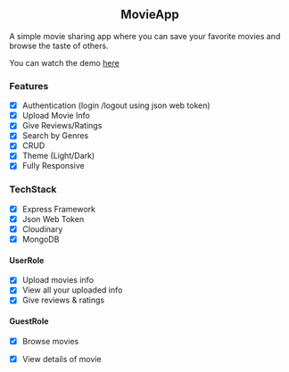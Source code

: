 <h2 align='center'>MovieApp</h2>
 
 A simple movie sharing app where you can save your favorite movies and browse the taste of others.
 
 You can watch the demo [here](https://movie-app-six-nu.vercel.app/)

### Features
- [x] Authentication (login /logout using json web token)
- [x] Upload Movie Info 
- [x] Give Reviews/Ratings 
- [x] Search by Genres
- [x] CRUD
- [x] Theme (Light/Dark)
- [x] Fully Responsive

### TechStack
- [x] Express Framework
- [x] Json Web Token
- [x] Cloudinary
- [x] MongoDB

#### UserRole
- [x] Upload movies info
- [x] View all your uploaded info
- [x] Give reviews & ratings 

#### GuestRole
- [x] Browse movies
- [x] View details of movie

